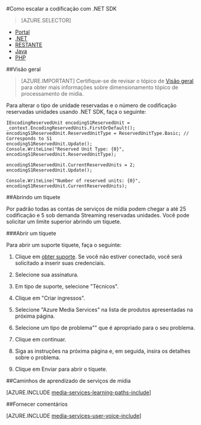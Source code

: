 <properties 
    pageTitle="Como adicionar unidades de codificação" 
    description="Saiba como adicionar unidades de codificação com .NET"  
    services="media-services" 
    documentationCenter="" 
    authors="juliako" 
    manager="erikre" 
    editor=""/>

<tags 
    ms.service="media-services" 
    ms.workload="media" 
    ms.tgt_pltfrm="na" 
    ms.devlang="na" 
    ms.topic="article" 
    ms.date="09/01/2016"
    ms.author="juliako;milangada;gtrifonov"/>


#<a name="how-to-scale-encoding-with-net-sdk"></a>Como escalar a codificação com .NET SDK

> [AZURE.SELECTOR]
- [Portal](media-services-portal-scale-media-processing.md )
- [.NET](media-services-dotnet-encoding-units.md)
- [RESTANTE](https://msdn.microsoft.com/library/azure/dn859236.aspx)
- [Java](https://github.com/southworkscom/azure-sdk-for-media-services-java-samples)
- [PHP](https://github.com/Azure/azure-sdk-for-php/tree/master/examples/MediaServices)

##<a name="overview"></a>Visão geral

>[AZURE.IMPORTANT] Certifique-se de revisar o tópico de [Visão geral](media-services-scale-media-processing-overview.md) para obter mais informações sobre dimensionamento tópico de processamento de mídia.
 
Para alterar o tipo de unidade reservadas e o número de codificação reservadas unidades usando .NET SDK, faça o seguinte:

    IEncodingReservedUnit encodingS1ReservedUnit = _context.EncodingReservedUnits.FirstOrDefault();
    encodingS1ReservedUnit.ReservedUnitType = ReservedUnitType.Basic; // Corresponds to S1
    encodingS1ReservedUnit.Update();
    Console.WriteLine("Reserved Unit Type: {0}", encodingS1ReservedUnit.ReservedUnitType);
    
    encodingS1ReservedUnit.CurrentReservedUnits = 2;
    encodingS1ReservedUnit.Update();
    
    Console.WriteLine("Number of reserved units: {0}", encodingS1ReservedUnit.CurrentReservedUnits);

##<a name="opening-a-support-ticket"></a>Abrindo um tíquete

Por padrão todas as contas de serviços de mídia podem chegar a até 25 codificação e 5 sob demanda Streaming reservadas unidades. Você pode solicitar um limite superior abrindo um tíquete.

###<a name="open-a-support-ticket"></a>Abrir um tíquete

Para abrir um suporte tíquete, faça o seguinte:

1. Clique em [obter suporte](https://manage.windowsazure.com/?getsupport=true). Se você não estiver conectado, você será solicitado a inserir suas credenciais.

1. Selecione sua assinatura.

1. Em tipo de suporte, selecione "Técnicos".

1. Clique em "Criar ingressos".

1. Selecione "Azure Media Services" na lista de produtos apresentadas na próxima página.

1. Selecione um tipo de problema"" que é apropriado para o seu problema.

1. Clique em continuar.

1. Siga as instruções na próxima página e, em seguida, insira os detalhes sobre o problema.

1. Clique em Enviar para abrir o tíquete.



##<a name="media-services-learning-paths"></a>Caminhos de aprendizado de serviços de mídia

[AZURE.INCLUDE [media-services-learning-paths-include](../../includes/media-services-learning-paths-include.md)]

##<a name="provide-feedback"></a>Fornecer comentários

[AZURE.INCLUDE [media-services-user-voice-include](../../includes/media-services-user-voice-include.md)]
